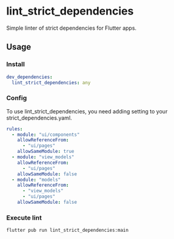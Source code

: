 # lint_strict_dependencies

Simple linter of strict dependencies for Flutter apps.

## Usage

### Install

```yaml
dev_dependencies:
  lint_strict_dependencies: any
```

### Config

To use lint_strict_dependencies, you need adding setting to your strict_dependencies.yaml.

```yaml
rules:
  - module: "ui/components"
    allowReferenceFrom:
      - "ui/pages"
    allowSameModule: true
  - module: "view_models"
    allowReferenceFrom:
      - "ui/pages"
    allowSameModule: false
  - module: "models"
    allowReferenceFrom:
      - "view_models"
      - "ui/pages"
    allowSameModule: false
```

### Execute lint

```bash
flutter pub run lint_strict_dependencies:main
```
